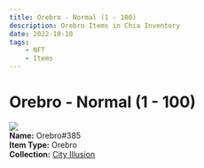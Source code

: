 ```yaml
---
title: Orebro - Normal (1 - 100)
description: Orebro Items in Chia Inventory
date: 2022-10-10
tags:
    - NFT
    - Items
---
```


# Orebro - Normal (1 - 100)
<div class="item_thumbnail">
<img loading="lazy" src="https://bcgnbw2ld4cland5hyhagamzwu3pyfclqj5knc7byeapjtvj.arweave.net/CIzQ20sfBLA0fT4_OAwGZtTb-8FEuCeqaL4cEA9M6po"><br/>
<div><strong>Name:</strong> Orebro#385</div>
<div><strong>Item Type:</strong> Orebro</div>
<div><strong>Collection:</strong> <a href="https://www.spacescan.io/xch/nft/collection/col1lend2dcn558km4wcwta4xnkfv3xpcmlp9kyt0m909emvfxechlyqdl5ndg">City Illusion</a></div>
</div>

